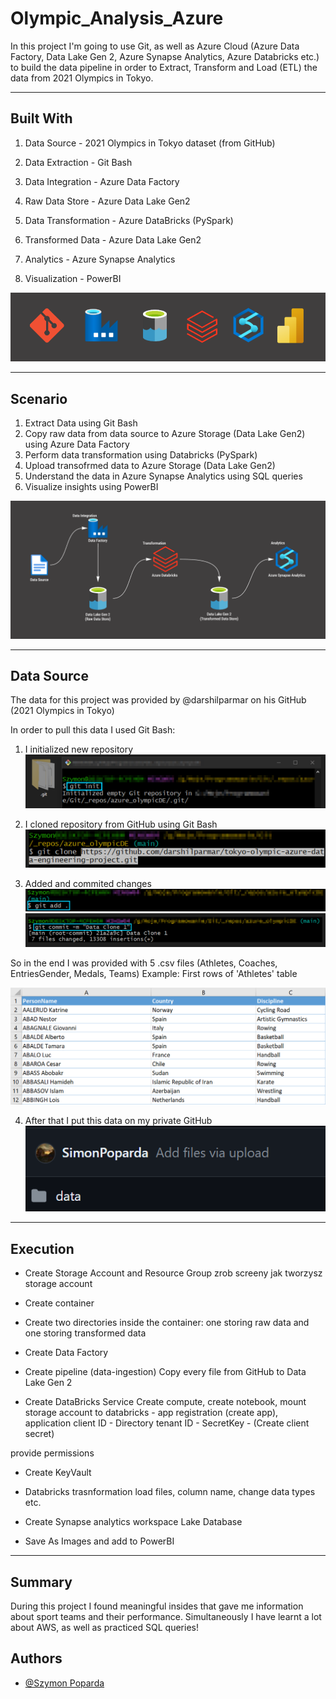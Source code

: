 # Olympic_Analysis_Azure

In this project I'm going to use Git, as well as Azure Cloud (Azure Data Factory, Data Lake Gen 2, Azure Synapse Analytics, Azure Databricks etc.) to build the data pipeline in order to Extract, Transform and Load (ETL) the data from 2021 Olympics in Tokyo.

-----------------------------------------------------------------------------------------

## Built With
1. Data Source - 2021 Olympics in Tokyo dataset (from GitHub)

2. Data Extraction - Git Bash

3. Data Integration - Azure Data Factory

4. Raw Data Store - Azure Data Lake Gen2

5. Data Transformation - Azure DataBricks (PySpark)

6. Transformed Data - Azure Data Lake Gen2

7. Analytics - Azure Synapse Analytics

8. Visualization - PowerBI

![](images/icons1withpowerbi.png)

-----------------------------------------------------------------------------------------

## Scenario
1. Extract Data using Git Bash
2. Copy raw data from data source to Azure Storage (Data Lake Gen2) using Azure Data Factory
3. Perform data transformation using Databricks (PySpark)
4. Upload transofrmed data to Azure Storage (Data Lake Gen2)
5. Understand the data in Azure Synapse Analytics using SQL queries
6. Visualize insights using PowerBI

![](images/dashboard1_nopowerBI.png)

-----------------------------------------------------------------------------------------

## Data Source
The data for this project was provided by @darshilparmar on his GitHub (2021 Olympics in Tokyo)

In order to pull this data I used Git Bash:
1. I initialized new repository
![](images/finalgit1.png)

2. I cloned repository from GitHub using Git Bash
![](images/finalgit2.png)

3. Added and commited changes
![](images/finalgit3.png)
![](images/finalgit4.png)

So in the end I was provided with 5 .csv files (Athletes, Coaches, EntriesGender, Medals, Teams)
Example: First rows of 'Athletes' table

![](images/athletes_table.png)

4. After that I put this data on my private GitHub
![](images/finalgit5.png)

-----------------------------------------------------------------------------------------

## Execution
- Create Storage Account and Resource Group
zrob screeny jak tworzysz storage account

- Create container

- Create two directories inside the container: one storing raw data and one storing transformed data

- Create Data Factory

- Create pipeline (data-ingestion)
Copy every file from GitHub to Data Lake Gen 2 

- Create DataBricks Service
Create compute, create notebook,
mount storage account to databricks - app registration (create app), 
application client ID - 
Directory tenant ID -
SecretKey - (Create client secret)

provide permissions

- Create KeyVault

- Databricks trasnformation
load files, column name, change data types etc.

- Create Synapse analytics workspace
Lake Database

- Save As Images and add to PowerBI

-----------------------------------------------------------------------------------------
## Summary
During this project I found meaningful insides that gave me information about sport teams and their performance. Simultaneously I have learnt a lot about AWS, as well as practiced SQL queries!

## Authors

- [@Szymon Poparda](https://www.linkedin.com/in/szymon-poparda-02b96a248/)






